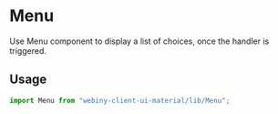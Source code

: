 # Menu

Use Menu component to display a list of choices, once the handler is triggered.

## Usage
```js
import Menu from "webiny-client-ui-material/lib/Menu";
```